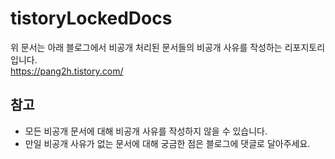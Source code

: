 # tistoryLockedDocs

위 문서는 아래 블로그에서 비공개 처리된 문서들의 비공개 사유를 작성하는 리포지토리입니다.  
https://pang2h.tistory.com/

## 참고
* 모든 비공개 문서에 대해 비공개 사유를 작성하지 않을 수 있습니다.  
* 만일 비공개 사유가 없는 문서에 대해 궁금한 점은 블로그에 댓글로 달아주세요.
